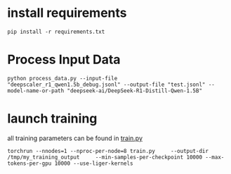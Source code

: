 # install requirements

```shell
pip install -r requirements.txt
```


# Process Input Data

```shell
python process_data.py --input-file "deepscaler_r1_qwen1.5b_debug.jsonl" --output-file "test.jsonl" --model-name-or-path "deepseek-ai/DeepSeek-R1-Distill-Qwen-1.5B"
```

# launch training

all training parameters can be found in [train.py](./train.py)
```shell
torchrun --nnodes=1 --nproc-per-node=8 train.py     --output-dir /tmp/my_training_output     --min-samples-per-checkpoint 10000 --max-tokens-per-gpu 10000 --use-liger-kernels
```